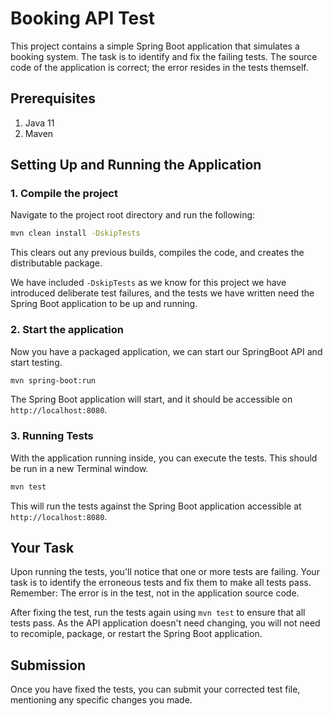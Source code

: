 # Booking API Test

This project contains a simple Spring Boot application that simulates a booking system. The task is to identify and fix the failing tests. The source code of the application is correct; the error resides in the tests themself.

## Prerequisites

1. Java 11 
2. Maven

## Setting Up and Running the Application

### 1. Compile the project

Navigate to the project root directory and run the following:

```bash
mvn clean install -DskipTests
```

This clears out any previous builds, compiles the code, and creates the distributable package. 

We have included `-DskipTests` as we know for this project we have introduced deliberate test failures, and the tests we have written need the Spring Boot application to be up and running. 

### 2. Start the application

Now you have a packaged application, we can start our SpringBoot API and start testing.

```bash
mvn spring-boot:run
```

The Spring Boot application will start, and it should be accessible on `http://localhost:8080`. 

### 3. Running Tests

With the application running inside, you can execute the tests. This should be run in a new Terminal window.

```bash
mvn test
```

This will run the tests against the Spring Boot application accessible at `http://localhost:8080`.

## Your Task

Upon running the tests, you'll notice that one or more tests are failing. Your task is to identify the erroneous tests and fix them to make all tests pass. Remember: The error is in the test, not in the application source code.

After fixing the test, run the tests again using `mvn test` to ensure that all tests pass. As the API application doesn't need changing, you will not need to recomiple, package, or restart the Spring Boot application.

## Submission

Once you have fixed the tests, you can submit your corrected test file, mentioning any specific changes you made.